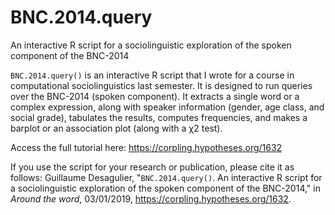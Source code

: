 # BNC.2014.query
An interactive R script for a sociolinguistic exploration of the spoken component of the BNC-2014

`BNC.2014.query()` is an interactive R script that I wrote for a course in computational sociolinguistics last semester. It is designed to run queries over the BNC-2014 (spoken component). It extracts a single word or a complex expression, along with speaker information (gender, age class, and social grade), tabulates the results, computes frequencies, and makes a barplot or an association plot (along with a χ2 test).

Access the full tutorial here: https://corpling.hypotheses.org/1632

If you use the script for your research or publication, please cite it as follows:
Guillaume Desagulier, "`BNC.2014.query()`. An interactive R script for a sociolinguistic exploration of the spoken component of the BNC-2014," in *Around the word*, 03/01/2019, https://corpling.hypotheses.org/1632.
